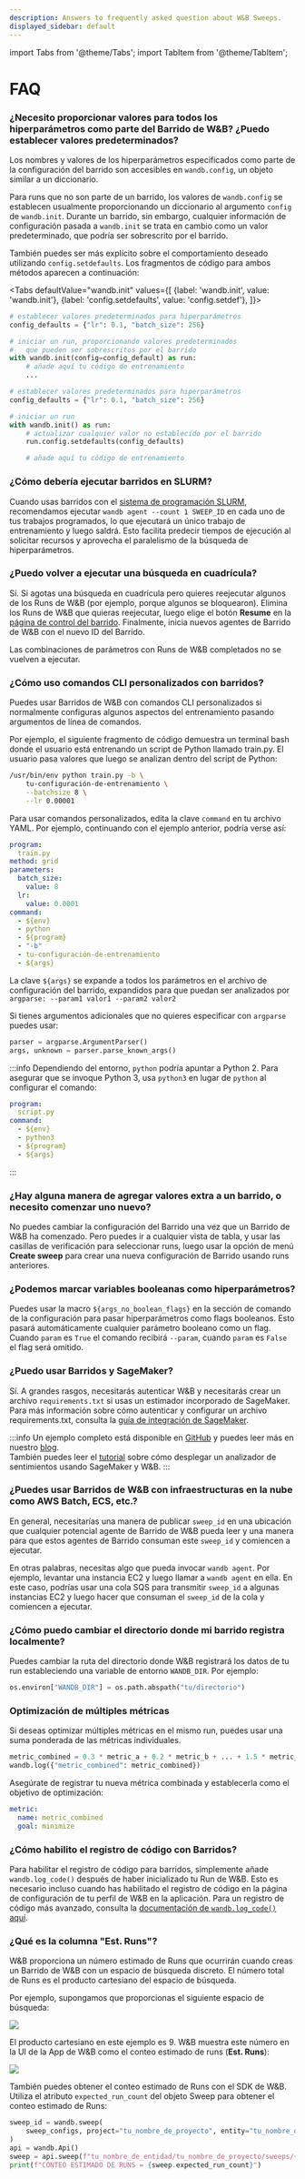 ```yaml
---
description: Answers to frequently asked question about W&B Sweeps.
displayed_sidebar: default
---
```

import Tabs from '@theme/Tabs';
import TabItem from '@theme/TabItem';

# FAQ

<head>
  <title>Preguntas Frecuentes Sobre Barridos</title>
</head>

### ¿Necesito proporcionar valores para todos los hiperparámetros como parte del Barrido de W&B? ¿Puedo establecer valores predeterminados?

Los nombres y valores de los hiperparámetros especificados como parte de la configuración del barrido son accesibles en `wandb.config`, un objeto similar a un diccionario.

Para runs que no son parte de un barrido, los valores de `wandb.config` se establecen usualmente proporcionando un diccionario al argumento `config` de `wandb.init`. Durante un barrido, sin embargo, cualquier información de configuración pasada a `wandb.init` se trata en cambio como un valor predeterminado, que podría ser sobrescrito por el barrido.

También puedes ser más explícito sobre el comportamiento deseado utilizando `config.setdefaults`. Los fragmentos de código para ambos métodos aparecen a continuación:

<Tabs
  defaultValue="wandb.init"
  values={[
    {label: 'wandb.init', value: 'wandb.init'},
    {label: 'config.setdefaults', value: 'config.setdef'},
  ]}>
  <TabItem value="wandb.init">

```python
# establecer valores predeterminados para hiperparámetros
config_defaults = {"lr": 0.1, "batch_size": 256}

# iniciar un run, proporcionando valores predeterminados
#   que pueden ser sobrescritos por el barrido
with wandb.init(config=config_default) as run:
    # añade aquí tu código de entrenamiento
    ...
```

  </TabItem>
  <TabItem value="config.setdef">

```python
# establecer valores predeterminados para hiperparámetros
config_defaults = {"lr": 0.1, "batch_size": 256}

# iniciar un run
with wandb.init() as run:
    # actualizar cualquier valor no establecido por el barrido
    run.config.setdefaults(config_defaults)

    # añade aquí tu código de entrenamiento
```

  </TabItem>
</Tabs>

### ¿Cómo debería ejecutar barridos en SLURM?

Cuando usas barridos con el [sistema de programación SLURM](https://slurm.schedmd.com/documentation.html), recomendamos ejecutar `wandb agent --count 1 SWEEP_ID` en cada uno de tus trabajos programados, lo que ejecutará un único trabajo de entrenamiento y luego saldrá. Esto facilita predecir tiempos de ejecución al solicitar recursos y aprovecha el paralelismo de la búsqueda de hiperparámetros.

### ¿Puedo volver a ejecutar una búsqueda en cuadrícula?

Sí. Si agotas una búsqueda en cuadrícula pero quieres reejecutar algunos de los Runs de W&B (por ejemplo, porque algunos se bloquearon). Elimina los Runs de W&B que quieras reejecutar, luego elige el botón **Resume** en la [página de control del barrido](./sweeps-ui.md). Finalmente, inicia nuevos agentes de Barrido de W&B con el nuevo ID del Barrido.

Las combinaciones de parámetros con Runs de W&B completados no se vuelven a ejecutar.

### ¿Cómo uso comandos CLI personalizados con barridos?

Puedes usar Barridos de W&B con comandos CLI personalizados si normalmente configuras algunos aspectos del entrenamiento pasando argumentos de línea de comandos.

Por ejemplo, el siguiente fragmento de código demuestra un terminal bash donde el usuario está entrenando un script de Python llamado train.py. El usuario pasa valores que luego se analizan dentro del script de Python:

```bash
/usr/bin/env python train.py -b \
    tu-configuración-de-entrenamiento \
    --batchsize 8 \
    --lr 0.00001
```

Para usar comandos personalizados, edita la clave `command` en tu archivo YAML. Por ejemplo, continuando con el ejemplo anterior, podría verse así:

```yaml
program:
  train.py
method: grid
parameters:
  batch_size:
    value: 8
  lr:
    value: 0.0001
command:
  - ${env}
  - python
  - ${program}
  - "-b"
  - tu-configuración-de-entrenamiento
  - ${args}
```

La clave `${args}` se expande a todos los parámetros en el archivo de configuración del barrido, expandidos para que puedan ser analizados por `argparse: --param1 valor1 --param2 valor2`

Si tienes argumentos adicionales que no quieres especificar con `argparse` puedes usar:

```python
parser = argparse.ArgumentParser()
args, unknown = parser.parse_known_args()
```

:::info
Dependiendo del entorno, `python` podría apuntar a Python 2. Para asegurar que se invoque Python 3, usa `python3` en lugar de `python` al configurar el comando:

```yaml
program:
  script.py
command:
  - ${env}
  - python3
  - ${program}
  - ${args}
```
:::

### ¿Hay alguna manera de agregar valores extra a un barrido, o necesito comenzar uno nuevo?

No puedes cambiar la configuración del Barrido una vez que un Barrido de W&B ha comenzado. Pero puedes ir a cualquier vista de tabla, y usar las casillas de verificación para seleccionar runs, luego usar la opción de menú **Create sweep** para crear una nueva configuración de Barrido usando runs anteriores.

### ¿Podemos marcar variables booleanas como hiperparámetros?

Puedes usar la macro `${args_no_boolean_flags}` en la sección de comando de la configuración para pasar hiperparámetros como flags booleanos. Esto pasará automáticamente cualquier parámetro booleano como un flag. Cuando `param` es `True` el comando recibirá `--param`, cuando `param` es `False` el flag será omitido.

### ¿Puedo usar Barridos y SageMaker?

Sí. A grandes rasgos, necesitarás autenticar W&B y necesitarás crear un archivo `requirements.txt` si usas un estimador incorporado de SageMaker. Para más información sobre cómo autenticar y configurar un archivo requirements.txt, consulta la [guía de integración de SageMaker](../integrations/other/sagemaker.md).

:::info
Un ejemplo completo está disponible en [GitHub](https://github.com/wandb/examples/tree/master/examples/pytorch/pytorch-cifar10-sagemaker) y puedes leer más en nuestro [blog](https://wandb.ai/site/articles/running-sweeps-with-sagemaker).\
También puedes leer el [tutorial](https://wandb.ai/authors/sagemaker/reports/Deploy-Sentiment-Analyzer-Using-SageMaker-and-W-B--VmlldzoxODA1ODE) sobre cómo desplegar un analizador de sentimientos usando SageMaker y W&B.
:::

### ¿Puedes usar Barridos de W&B con infraestructuras en la nube como AWS Batch, ECS, etc.?

En general, necesitarías una manera de publicar `sweep_id` en una ubicación que cualquier potencial agente de Barrido de W&B pueda leer y una manera para que estos agentes de Barrido consuman este `sweep_id` y comiencen a ejecutar.

En otras palabras, necesitas algo que pueda invocar `wandb agent`. Por ejemplo, levantar una instancia EC2 y luego llamar a `wandb agent` en ella. En este caso, podrías usar una cola SQS para transmitir `sweep_id` a algunas instancias EC2 y luego hacer que consuman el `sweep_id` de la cola y comiencen a ejecutar.

### ¿Cómo puedo cambiar el directorio donde mi barrido registra localmente?

Puedes cambiar la ruta del directorio donde W&B registrará los datos de tu run estableciendo una variable de entorno `WANDB_DIR`. Por ejemplo:

```python
os.environ["WANDB_DIR"] = os.path.abspath("tu/directorio")
```

### Optimización de múltiples métricas

Si deseas optimizar múltiples métricas en el mismo run, puedes usar una suma ponderada de las métricas individuales.

```python
metric_combined = 0.3 * metric_a + 0.2 * metric_b + ... + 1.5 * metric_n
wandb.log({"metric_combined": metric_combined})
```

Asegúrate de registrar tu nueva métrica combinada y establecerla como el objetivo de optimización:

```yaml
metric:
  name: metric_combined
  goal: minimize
```

### ¿Cómo habilito el registro de código con Barridos?

Para habilitar el registro de código para barridos, simplemente añade `wandb.log_code()` después de haber inicializado tu Run de W&B. Esto es necesario incluso cuando has habilitado el registro de código en la página de configuración de tu perfil de W&B en la aplicación. Para un registro de código más avanzado, consulta la [documentación de `wandb.log_code()` aquí](../../ref/python/run.md#log_code).

### ¿Qué es la columna "Est. Runs"?

W&B proporciona un número estimado de Runs que ocurrirán cuando creas un Barrido de W&B con un espacio de búsqueda discreto. El número total de Runs es el producto cartesiano del espacio de búsqueda.

Por ejemplo, supongamos que proporcionas el siguiente espacio de búsqueda:

![](/images/sweeps/sweeps_faq_whatisestruns_1.png)

El producto cartesiano en este ejemplo es 9. W&B muestra este número en la UI de la App de W&B como el conteo estimado de runs (**Est. Runs**):

![](/images/sweeps/spaces_sweeps_faq_whatisestruns_2.webp)


También puedes obtener el conteo estimado de Runs con el SDK de W&B. Utiliza el atributo `expected_run_count` del objeto Sweep para obtener el conteo estimado de Runs:

```python
sweep_id = wandb.sweep(
    sweep_configs, project="tu_nombre_de_proyecto", entity="tu_nombre_de_entidad"
)
api = wandb.Api()
sweep = api.sweep(f"tu_nombre_de_entidad/tu_nombre_de_proyecto/sweeps/{sweep_id}")
print(f"CONTEO ESTIMADO DE RUNS = {sweep.expected_run_count}")
```